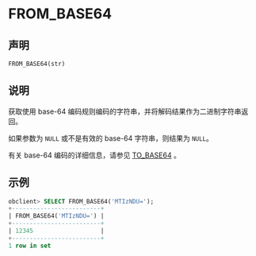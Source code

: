 FROM_BASE64 
================================



声明 
-----------------------

```sql
FROM_BASE64(str)
```



说明 
-----------------------

获取使用 base-64 编码规则编码的字符串，并将解码结果作为二进制字符串返回。

如果参数为 `NULL` 或不是有效的 base-64 字符串，则结果为 `NULL`。 

有关 base-64 编码的详细信息，请参见 [TO_BASE64](/zh-CN/10.sql-reference/4.functions-1/2.single-row-functions-1/2.string-functions/49.TO_BASE64.md) 。

示例 
-----------------------

```sql
obclient> SELECT FROM_BASE64('MTIzNDU=');
+-------------------------+
| FROM_BASE64('MTIzNDU=') |
+-------------------------+
| 12345                   |
+-------------------------+
1 row in set
```


